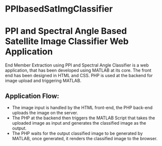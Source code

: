 # PPIbasedSatImgClassifier
PPI and Spectral Angle Based Satellite Image Classifier Web Application
========================================================================
End Member Extraction using PPI and Spectral Angle Classifier is a web application, that has been developed using MATLAB at its core. 
The front end has been designed in HTML and CSS. PHP is used at the backend for image upload and triggering MATLAB.

Application Flow:
-------------
* The image input is handled by the HTML front-end, the PHP back-end uploads the image on the server. 
* The PHP at the backend then triggers the MATLAB Script that takes the uploaded image as input and generates the classified image as the output. 
* The PHP waits for the output classified image to be generated by MATLAB, once generated, it renders the classified image to the browser.

